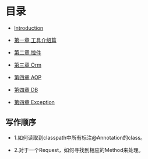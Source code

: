 # 目录

* [Introduction](README.md)

* [第一章 工具介绍篇](chapter1/index.md)

* [第二章 控件](chapter2/index.md)

* [第三章 Orm](chapter3/index.md)

* [第四章 AOP]()

* [第四章 DB]()

* [第四章 Exception]()



## 写作顺序

* 1.如何读取到classpath中所有标注@Annotation的class。

* 2.对于一个Request，如何寻找到相应的Method来处理。
